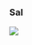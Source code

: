 ### Sal
![](http://www.plantuml.com/plantuml/proxy?https://raw.githubusercontent.com/rvk-utd/ding2/feature/class-diagram/docs/diagrams/sal.plantuml)
